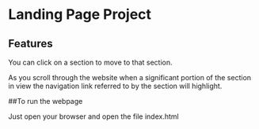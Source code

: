 # Landing Page Project

## Features

You can click on a section to move to that section.

As you scroll through the website when a significant portion of the
section in view the navigation link referred to by the section will highlight.

##To run the webpage

Just open your browser and open the file index.html
